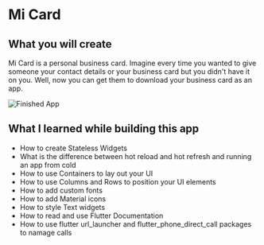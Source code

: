 # Mi Card


## What you will create

Mi Card is a personal business card. Imagine every time you wanted to give someone your contact details or your business card but you didn't have it on you. Well, now you can get them to download your business card as an app.

![Finished App](https://github.com/vukbundalo/Images/blob/main/card.png)


## What I learned while building this app 

* How to create Stateless Widgets
* What is the difference between hot reload and hot refresh and running an app from cold
* How to use Containers to lay out your UI
* How to use Columns and Rows to position your UI elements
* How to add custom fonts
* How to add Material icons
* How to style Text widgets
* How to read and use Flutter Documentation
* How to use flutter url_launcher and flutter_phone_direct_call packages to namage calls 



